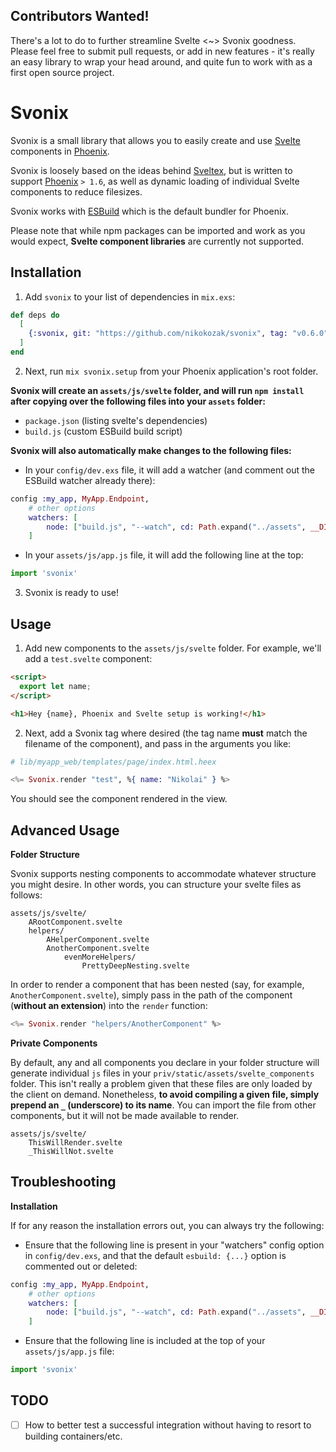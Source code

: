 ## Contributors Wanted!

There's a lot to do to further streamline Svelte <~> Svonix goodness. Please feel free to submit pull requests, or add in new features - it's really an easy library to wrap your head around, and quite fun to work with as a first open source project.

# Svonix

Svonix is a small library that allows you to easily create and use [Svelte](https://svelte.dev/) components in [Phoenix](https://www.phoenixframework.org/).

Svonix is loosely based on the ideas behind [Sveltex](https://github.com/virkillz/sveltex), but is written to support [Phoenix](https://www.phoenixframework.org/) `> 1.6`, as well as dynamic loading of individual Svelte components to reduce filesizes.

Svonix works with [ESBuild](https://esbuild.github.io/) which is the default bundler for Phoenix.

Please note that while npm packages can be imported and work as you would expect, **Svelte component libraries** are currently not supported.

## Installation

1. Add `svonix` to your list of dependencies in `mix.exs`:

```elixir
def deps do
  [
    {:svonix, git: "https://github.com/nikokozak/svonix", tag: "v0.6.0"}
  ]
end
```

2. Next, run `mix svonix.setup` from your Phoenix application's root folder. 

**Svonix will create an `assets/js/svelte` folder, and will run `npm install` after copying over the following files into your `assets` folder:**
- `package.json` (listing svelte's dependencies)
- `build.js` (custom ESBuild build script)

**Svonix will also automatically make changes to the following files:**
- In your `config/dev.exs` file, it will add a watcher (and comment out the ESBuild watcher already there):

```elixir
config :my_app, MyApp.Endpoint,
    # other options
    watchers: [
        node: ["build.js", "--watch", cd: Path.expand("../assets", __DIR__)],
    ]
```

- In your `assets/js/app.js` file, it will add the following line at the top:

```javascript
import 'svonix'
```

3. Svonix is ready to use! 

## Usage

1. Add new components to the `assets/js/svelte` folder. For example, we'll add a `test.svelte` component:
```html
<script>
  export let name;
</script>

<h1>Hey {name}, Phoenix and Svelte setup is working!</h1>
```

2. Next, add a Svonix tag where desired (the tag name **must** match the filename of the component), and pass in the arguments you like:
```elixir
# lib/myapp_web/templates/page/index.html.heex

<%= Svonix.render "test", %{ name: "Nikolai" } %>
```

You should see the component rendered in the view.

## Advanced Usage

**Folder Structure**

Svonix supports nesting components to accommodate whatever structure you might desire. In other words, you can structure your svelte files as follows:

```
assets/js/svelte/
    ARootComponent.svelte
    helpers/
        AHelperComponent.svelte
        AnotherComponent.svelte
            evenMoreHelpers/
                PrettyDeepNesting.svelte
```

In order to render a component that has been nested (say, for example, `AnotherComponent.svelte`), simply pass in the path of the component (**without an extension**) into the `render` function:

```Elixir
<%= Svonix.render "helpers/AnotherComponent" %>
```

**Private Components**

By default, any and all components you declare in your folder structure will generate individual `js` files in your `priv/static/assets/svelte_components` folder. This isn't really a problem given that these files are only loaded by the client on demand. Nonetheless, **to avoid compiling a given file, simply prepend an `_` (underscore) to its name**. You can import the file from other components, but it will not be made available to render.

```
assets/js/svelte/
    ThisWillRender.svelte
    _ThisWillNot.svelte
```

## Troubleshooting

**Installation**

If for any reason the installation errors out, you can always try the following:

- Ensure that the following line is present in your "watchers" config option in `config/dev.exs`, and that the default `esbuild: {...}` option is commented out or deleted:

```elixir
config :my_app, MyApp.Endpoint,
    # other options
    watchers: [
        node: ["build.js", "--watch", cd: Path.expand("../assets", __DIR__)],
    ]
```

- Ensure that the following line is included at the top of your `assets/js/app.js` file:

```javascript
import 'svonix'
```

## TODO

- [ ] How to better test a successful integration without having to resort to building containers/etc.
